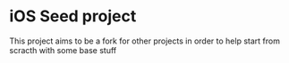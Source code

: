 # iOS Seed project

This project aims to be a fork for other projects in order to help start from scracth with some base stuff
